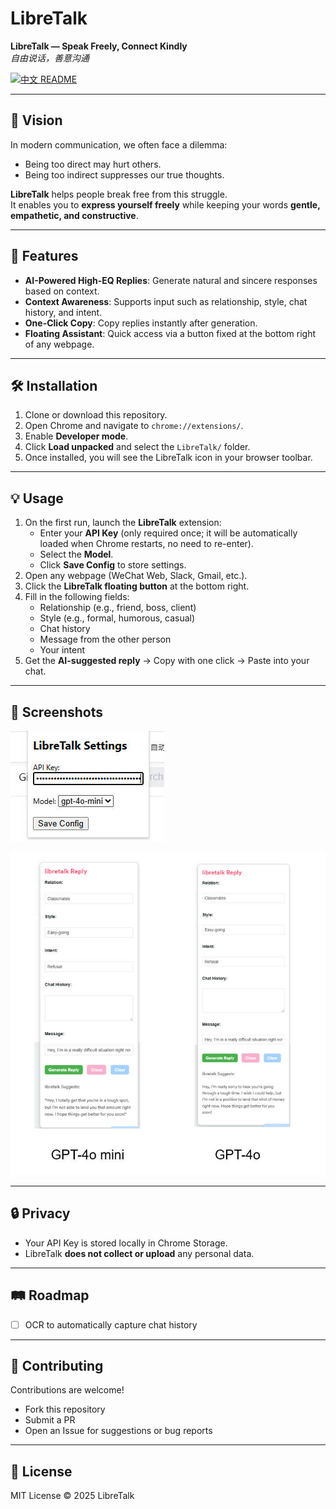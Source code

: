 # LibreTalk

**LibreTalk — Speak Freely, Connect Kindly**  
*自由说话，善意沟通*

[![中文 README](https://img.shields.io/badge/README-中文-ff4d4f?style=flat-square)](./README_zh.md)


---

## 🌟 Vision
In modern communication, we often face a dilemma:  
- Being too direct may hurt others.  
- Being too indirect suppresses our true thoughts.  

**LibreTalk** helps people break free from this struggle.  
It enables you to **express yourself freely** while keeping your words **gentle, empathetic, and constructive**.  

---

## 🚀 Features
- **AI-Powered High-EQ Replies**: Generate natural and sincere responses based on context.  
- **Context Awareness**: Supports input such as relationship, style, chat history, and intent.  
- **One-Click Copy**: Copy replies instantly after generation.  
- **Floating Assistant**: Quick access via a button fixed at the bottom right of any webpage.  

---

## 🛠️ Installation
1. Clone or download this repository.  
2. Open Chrome and navigate to `chrome://extensions/`.  
3. Enable **Developer mode**.  
4. Click **Load unpacked** and select the `LibreTalk/` folder.  
5. Once installed, you will see the LibreTalk icon in your browser toolbar.  

---

## 💡 Usage
1. On the first run, launch the **LibreTalk** extension:  
   - Enter your **API Key** (only required once; it will be automatically loaded when Chrome restarts, no need to re-enter).  
   - Select the **Model**.  
   - Click **Save Config** to store settings.  
2. Open any webpage (WeChat Web, Slack, Gmail, etc.).  
3. Click the **LibreTalk floating button** at the bottom right.  
4. Fill in the following fields:  
   - Relationship (e.g., friend, boss, client)  
   - Style (e.g., formal, humorous, casual)  
   - Chat history  
   - Message from the other person  
   - Your intent  
5. Get the **AI-suggested reply** → Copy with one click → Paste into your chat.  

---

## 📸 Screenshots
![API Setting](./assets/api_setting.jpg)

![Case](./assets/Case5_Lend.jpg)


---

## 🔒 Privacy
- Your API Key is stored locally in Chrome Storage.  
- LibreTalk **does not collect or upload** any personal data.  

---

## 🛤️ Roadmap
- [ ] OCR to automatically capture chat history  

---

## 🤝 Contributing
Contributions are welcome!  
- Fork this repository  
- Submit a PR  
- Open an Issue for suggestions or bug reports  

---

## 📜 License
MIT License © 2025 LibreTalk
